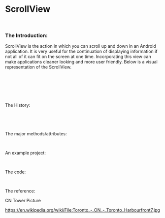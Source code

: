 ScrollView
==========

 

### The Introduction:

ScrollView is the action in which you can scroll up and down in an Android
application. It is very useful for the continuation of displaying information if
not all of it can fit on the screen at one time. Incorporating this view can
make applications cleaner looking and more user friendly. Below is a visual
representation of the ScrollView.

 

 

 

The History:

 

 

The major methods/attributes:

 

An example project:

 

The code:

 

The reference:

CN Tower Picture

https://en.wikipedia.org/wiki/File:Toronto_-_ON_-_Toronto_Harbourfront7.jpg

 

 

 
